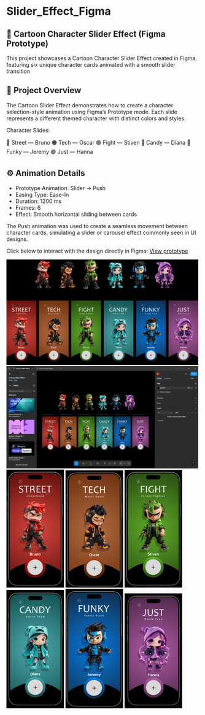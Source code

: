 # Slider_Effect_Figma
## 🎨 Cartoon Character Slider Effect (Figma Prototype)

This project showcases a Cartoon Character Slider Effect created in Figma, featuring six unique character cards animated with a smooth slider transition

## 🧩 Project Overview

The Cartoon Slider Effect demonstrates how to create a character selection-style animation using Figma’s Prototype mode.
Each slide represents a different themed character with distinct colors and styles.

Character Slides:

🔴 Street — Bruno
🟠 Tech — Oscar
🟢 Fight — Stiven
🩵 Candy — Diana
🔵 Funky — Jeremy
🟣 Just — Hanna

## ⚙️ Animation Details

- Prototype Animation: Slider → Push
- Easing Type: Ease-In
- Duration: 1200 ms
- Frames: 6
- Effect: Smooth horizontal sliding between cards

The Push animation was used to create a seamless movement between character cards, simulating a slider or carousel effect commonly seen in UI designs.

Click below to interact with the design directly in Figma:
[View prototype](https://www.figma.com/proto/eowxxpzT67X0VsK1e0UySX/Cartoon-Slider-Effect?page-id=0%3A1&node-id=6-338&p=f&viewport=144%2C423%2C0.21&t=aSaYZ5htvL4OYaOK-1&scaling=scale-down&content-scaling=fixed&starting-point-node-id=1%3A2)
<p float="left">
<img src="Final Page.jpg" width="500">
<img src="Home.png" width="500">
<img src="Slider 1.png" width="150">
<img src="Slider 2.png" width="150">
<img src="Slider 3.png" width="150">
<img src="Slider 4.png" width="150">
<img src="Slider 5.png" width="150">
<img src="Slider 6.png" width="150">
</p>
